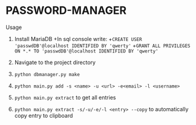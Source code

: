 # PASSWORD-MANAGER

Usage
1. Install MariaDB
  +In sql console write:
  +`CREATE USER 'passwdDB'@localhost IDENTIFIED BY 'qwerty'`
  +`GRANT ALL PRIVILEGES ON *.* TO 'passwdDB'@localhost IDENTIFIED BY 'qwerty'`

2. Navigate to the project directory

3. `python dbmanager.py make`

4. `python main.py add -s <name> -u <url> -e<email> -l <username>`

5. `python main.py extract` to get all entries

6. `python main.py extract -s/-u/-e/-l <entry> --copy` to automatically copy entry to clipboard